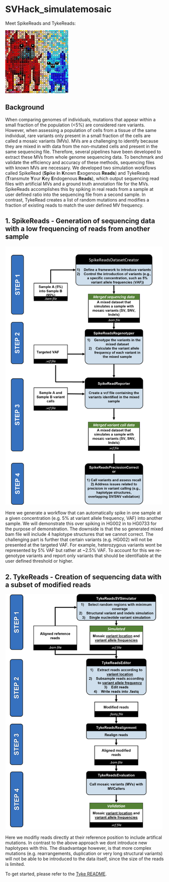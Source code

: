 # SVHack_simulatemosaic

Meet SpikeReads and TykeReads:  

[<img src="images/Spike and Tyke image4.jpg" width="200"/>](workflow1.png)

## Background

When comparing genomes of individuals, mutations that appear within a small fraction of the population (<5%) are considered rare variants. However, when assessing a population of cells from a tissue of the same individual, rare variants only present in a small fraction of the cells are called a mosaic variants (MVs). MVs are a challenging to identify because they are mixed in with data from the non-mutated cells and present in the same sequencing file. Therefore, several pipelines have been developed to extract these MVs from whole genome sequencing data. To benchmark and validate the efficiency and accuracy of these methods, sequencing files with known MVs are necessary. We developed two simulation workflows called SpikeRead (**Sp**ike **i**n **K**nown **E**xogenous **Reads**) and TykeReads (**T**ransmute **Y**our **K**ey **E**ndogenous **Reads**), which output sequencing read files with artificial MVs and a ground truth annotation file for the MVs. SpikeReads accomplishes this by spiking in real reads from a sample at user defined ratio into the sequencing file from a second sample. In contrast, TykeRead creates a list of random mutations and modifies a fraction of existing reads to match the user defined MV frequency.

## 1. SpikeReads - Generation of sequencing data with a low frequencing of reads from another sample
[<img src="images/SpikeReads_flowchart.png" width="500"/>](workflow1.png)

Here we generate a workflow that can automatically spike in one sample at a given concentration (e.g. 5% at variant allele frequency, VAF) into another sample. We will demonstrate this over spiking in HG002 in to HG0733 for the purpose of demonstration. The downside is that the so generated mixed bam file will include 4 haplotype structures that we cannot correct. The challenging part is further that certain variants (e.g. HG002) will not be presented at the targeted VAF. For example, heterozygous variants wont be represented by 5% VAF but rather at ~2.5% VAF. To account for this we re-genotype variants and report only variants that should be identifiable at the user defined threshold or higher. 

## 2. TykeReads - Creation of sequencing data with a subset of modified reads
[<img src="images/TykeReads_flowchart.png" width="500"/>](Simulate_Mosaic_Simulation_on_reads_flowchart.png)

Here we modifiy reads directly at their reference position to include artifical mutations. In contrast to the above approach we dont introduce new haplotypes with this. The disadvantage however, is that more complex mutations (e.g. rearrangements, duplication or very long structural variants) will not be able to be introduced to the data itself, since the size of the reads is limited.

To get started, please refer to the [Tyke README](scripts/Tyke/README.md).
